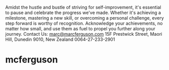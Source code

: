 Amidst the hustle and bustle of striving for self-improvement, it's essential to pause and celebrate the progress we've made. Whether it's achieving a milestone, mastering a new skill, or overcoming a personal challenge, every step forward is worthy of recognition. Acknowledge your achievements, no matter how small, and use them as fuel to propel you further along your journey.
Contact Us:
marc@marcferguson.com
15F Prestwick Street, Maori Hill, Dunedin 9010, New Zealand
0064-27-233-2901
# mcferguson
